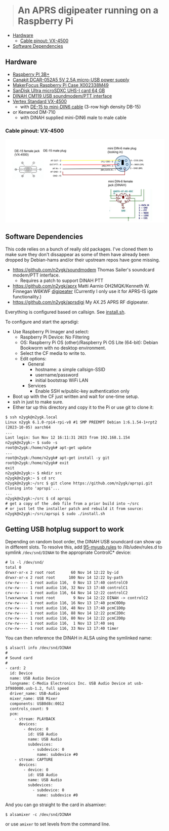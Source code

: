 ># An APRS digipeater running on a Raspberry Pi

<!-- toc -->

- [Hardware](#hardware)
  * [Cable pinout: VX-4500](#cable-pinout-vx-4500)
- [Software Dependencies](#software-dependencies)

<!-- tocstop -->

## Hardware

* [Raspberry PI 3B+](https://www.raspberrypi.com/products/raspberry-pi-3-model-b-plus/)
* [Canakit DCAR-052A5 5V 2.5A micro-USB power supply](https://www.canakit.com/raspberry-pi-adapter-power-supply-2-5a.html)
* [MakerFocus Raspberry Pi Case X002338M49](https://www.amazon.com/MakerFocus-Raspberry-Aluminum-Heatsink-Driver/dp/B07PNB7JWP)
* [SanDisk Ultra microSDXC UHS-I card 64 GB](https://www.amazon.com/SanDisk-microSDXC-Standard-Packaging-SDSQUNC-064G-GN6MA/dp/B010Q588D4)
* [DINAH CM119 USB soundmodem/PTT interface](https://kits4hams.com/dinah)
* [Vertex Standard VX-4500](https://www.yaesu.com/indexVS.cfm?cmd=DisplayProducts&ProdCatID=74&encProdID=985145DD4C41E33B7A105CE862474ED9&DivisionID=65&isArchived=0)
  * with [DE-15 to mini-DIN6 cable](#cable-pinout-vx-4500) (3-row high density DB-15)
* or Kenwood DM-710
  * with DINAH supplied mini-DIN6 male to male cable

### Cable pinout: VX-4500

![VX-4500 cable](./VX-4500-cable.svg)

## Software Dependencies

This code relies on a bunch of really old packages. I've cloned them
to make sure they don't dissappear as some of them have already been
dropped by Debian-hams and/or their upstream repos have gone missing.

* https://github.com/n2ygk/soundmodem Thomas Sailer's soundcard modem/PTT interface.
  * Requires a patch to support DINAH PTT
* https://github.com/n2ygk/aprx Matti Aarnio OH2MQK/Kenneth W. Finnegan W6KWF [digipeater](https://github.com/n2ygk/aprx)
  (Currently I only use it for APRS-IS igate functionality.)
* https://github.com/n2ygk/aprsdigi My AX.25 APRS RF digipeater.

Everything is configured based on callsign. See [install.sh](./install.sh).

To configure and start the aprsdigi:
* Use Raspberry Pi Imager and select:
  * Raspberry Pi Device: No Filtering
  * OS: Raspberry Pi OS (other)/Raspberry Pi OS Lite (64-bit): Debian Bookworm with no desktop environment.
  * Select the CF media to write to.
  * Edit options:
    * General
      * hostname: a simple callsign-SSID
      * username/password
      * initial bootstrap WiFi LAN
    * Services
      * Enable SSH w/public-key authentication only
* Boot up with the CF just written and wait for one-time setup.
* ssh in just to make sure.
* Either tar up this directory and copy it to the Pi or use git to clone it:
```
$ ssh n2ygk@n2ygk.local
Linux n2ygk 6.1.0-rpi4-rpi-v8 #1 SMP PREEMPT Debian 1:6.1.54-1+rpt2 (2023-10-05) aarch64
...
Last login: Sun Nov 12 16:11:31 2023 from 192.168.1.154
n2ygk@n2ygk:~ $ sudo -s
root@n2ygk:/home/n2ygk# apt-get update
...
root@n2ygk:/home/n2ygk# apt-get install -y git
root@n2ygk:/home/n2ygk# exit
exit
n2ygk@n2ygk:~ $ mkdir src
n2ygk@n2ygk:~ $ cd src
n2ygk@n2ygk:~/src $ git clone https://github.com/n2ygk/aprspi.git
Cloning into 'aprspi'...
...
n2ygk@n2ygk:~/src $ cd aprspi
# get a copy of the .deb file from a prior build into ~/src
# or just let the installer patch and rebuild it from source:
n2ygk@n2ygk:~/src/aprspi $ sudo ./install.sh 
```

## Getting USB hotplug support to work

Depending on random boot order, the DINAH USB soundcard can show up in different slots.
To resolve this, add [95-myusb.rules](./95-myusb.rules) to /lib/udev/rules.d to symlink `/dev/snd/DINAH` to the appropriate ControlC* device:

```
# ls -l /dev/snd/
total 0
drwxr-xr-x 2 root root       60 Nov 14 12:22 by-id
drwxr-xr-x 2 root root      100 Nov 14 12:22 by-path
crw-rw---- 1 root audio 116,  0 Nov 13 17:40 controlC0
crw-rw---- 1 root audio 116, 32 Nov 13 17:40 controlC1
crw-rw---- 1 root audio 116, 64 Nov 14 12:22 controlC2
lrwxrwxrwx 1 root root        9 Nov 14 12:22 DINAH -> controlC2
crw-rw---- 1 root audio 116, 16 Nov 13 17:40 pcmC0D0p
crw-rw---- 1 root audio 116, 48 Nov 13 17:40 pcmC1D0p
crw-rw---- 1 root audio 116, 88 Nov 14 12:22 pcmC2D0c
crw-rw---- 1 root audio 116, 80 Nov 14 12:22 pcmC2D0p
crw-rw---- 1 root audio 116,  1 Nov 13 17:40 seq
crw-rw---- 1 root audio 116, 33 Nov 13 17:40 timer
```

You can then reference the DINAH in ALSA using the symlinked name:
```
$ alsactl info /dev/snd/DINAH 
#
# Sound card
#
- card: 2
  id: Device
  name: USB Audio Device
  longname: C-Media Electronics Inc. USB Audio Device at usb-3f980000.usb-1.2, full speed
  driver_name: USB-Audio
  mixer_name: USB Mixer
  components: USB0d8c:0012
  controls_count: 9
  pcm:
    - stream: PLAYBACK
      devices:
        - device: 0
          id: USB Audio
          name: USB Audio
          subdevices:
            - subdevice: 0
              name: subdevice #0
    - stream: CAPTURE
      devices:
        - device: 0
          id: USB Audio
          name: USB Audio
          subdevices:
            - subdevice: 0
              name: subdevice #0

```

And you can go straight to the card in alsamixer:
```
$ alsamixer -c /dev/snd/DINAH
```
or use `amixer` to set levels from the command line.

